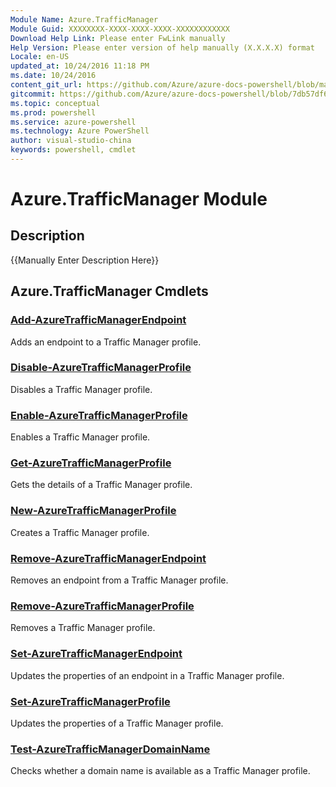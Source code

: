 ```yaml
---
Module Name: Azure.TrafficManager
Module Guid: XXXXXXXX-XXXX-XXXX-XXXX-XXXXXXXXXXXX
Download Help Link: Please enter FwLink manually
Help Version: Please enter version of help manually (X.X.X.X) format
Locale: en-US
updated_at: 10/24/2016 11:18 PM
ms.date: 10/24/2016
content_git_url: https://github.com/Azure/azure-docs-powershell/blob/master/azureps-cmdlets-docs/ServiceManagement/Azure.TrafficManager/v3.0.0/Azure.TrafficManager.md
gitcommit: https://github.com/Azure/azure-docs-powershell/blob/7db57df6b5e709a7c001e6de362a1240d7583ae8/azureps-cmdlets-docs/ServiceManagement/Azure.TrafficManager/v3.0.0/Azure.TrafficManager.md
ms.topic: conceptual
ms.prod: powershell
ms.service: azure-powershell
ms.technology: Azure PowerShell
author: visual-studio-china
keywords: powershell, cmdlet
---
```


# Azure.TrafficManager Module
## Description
{{Manually Enter Description Here}}

## Azure.TrafficManager Cmdlets
### [Add-AzureTrafficManagerEndpoint](.\Add-AzureTrafficManagerEndpoint.md)
Adds an endpoint to a Traffic Manager profile.


### [Disable-AzureTrafficManagerProfile](.\Disable-AzureTrafficManagerProfile.md)
Disables a Traffic Manager profile.


### [Enable-AzureTrafficManagerProfile](.\Enable-AzureTrafficManagerProfile.md)
Enables a Traffic Manager profile.


### [Get-AzureTrafficManagerProfile](.\Get-AzureTrafficManagerProfile.md)
Gets the details of a Traffic Manager profile.


### [New-AzureTrafficManagerProfile](.\New-AzureTrafficManagerProfile.md)
Creates a Traffic Manager profile.


### [Remove-AzureTrafficManagerEndpoint](.\Remove-AzureTrafficManagerEndpoint.md)
Removes an endpoint from a Traffic Manager profile.


### [Remove-AzureTrafficManagerProfile](.\Remove-AzureTrafficManagerProfile.md)
Removes a Traffic Manager profile.


### [Set-AzureTrafficManagerEndpoint](.\Set-AzureTrafficManagerEndpoint.md)
Updates the properties of an endpoint in a Traffic Manager profile.


### [Set-AzureTrafficManagerProfile](.\Set-AzureTrafficManagerProfile.md)
Updates the properties of a Traffic Manager profile.


### [Test-AzureTrafficManagerDomainName](.\Test-AzureTrafficManagerDomainName.md)
Checks whether a domain name is available as a Traffic Manager profile.



